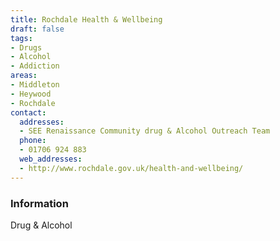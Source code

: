 ```yaml
---
title: Rochdale Health & Wellbeing
draft: false
tags:
- Drugs
- Alcohol
- Addiction
areas:
- Middleton
- Heywood
- Rochdale
contact:
  addresses:
  - SEE Renaissance Community drug & Alcohol Outreach Team
  phone:
  - 01706 924 883
  web_addresses:
  - http://www.rochdale.gov.uk/health-and-wellbeing/
---
```


### Information
Drug & Alcohol

